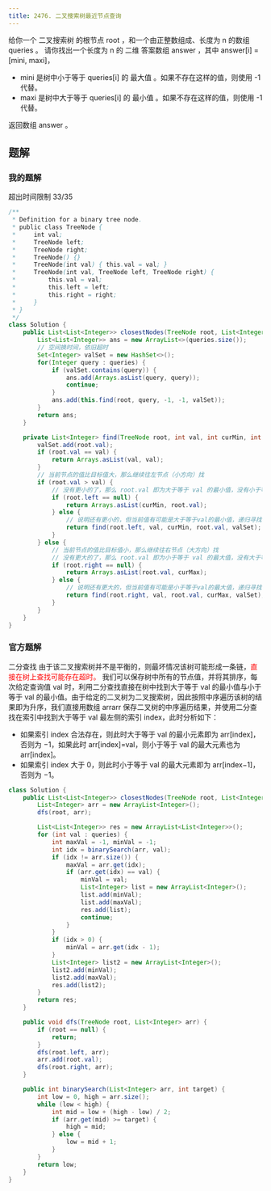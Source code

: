 ```yaml
---
title: 2476. 二叉搜索树最近节点查询
---
```


<AlgorithmQuestion title="二叉搜索树最近节点查询" level="2" 
url="https://leetcode.cn/problems/closest-nodes-queries-in-a-binary-search-tree/?envType=daily-question&envId=2024-02-24"
examples="[
{
'images': ['https://assets.leetcode.com/uploads/2022/09/28/bstreeedrawioo.png'],
'input': 'root = [6,2,13,1,4,9,15,null,null,null,null,null,null,14], queries = [2,5,16]',
'output': '[[2,2],[4,6],[15,-1]]',
'description': '按下面的描述找出并返回查询的答案：树中小于等于 2 的最大值是 2 ，且大于等于 2 的最小值也是 2 。所以第一个查询的答案是 [2,2] 。树中小于等于 5 的最大值是 4 ，且大于等于 5 的最小值是 6 。所以第二个查询的答案是 [4,6] 。树中小于等于 16 的最大值是 15 ，且大于等于 16 的最小值不存在。所以第三个查询的答案是 [15,-1] 。'
},
{
'images': ['https://assets.leetcode.com/uploads/2022/09/28/bstttreee.png'],
'input': 'root = [4,null,9], queries = [3]',
'output': '[[-1,4]]',
'description': '树中不存在小于等于 3 的最大值，且大于等于 3 的最小值是 4 。所以查询的答案是 [-1,4] 。'
}]">

<div>
给你一个 二叉搜索树 的根节点 root ，和一个由正整数组成、长度为 n 的数组 queries 。
请你找出一个长度为 n 的 二维 答案数组 answer ，其中 answer[i] = [mini, maxi]，
<ul>
<li>mini 是树中小于等于 queries[i] 的 最大值 。如果不存在这样的值，则使用 -1 代替。</li>
<li>maxi 是树中大于等于 queries[i] 的 最小值 。如果不存在这样的值，则使用 -1 代替。</li>
</ul>
返回数组 answer 。
</div>
<template #tips>
<ul>
<li>树中节点的数目在范围 [2, 10^5] 内</li>
<li>1 <= Node.val <= 10^6</li>
<li>n == queries.length</li>
<li>1 <= n <= 10^5</li>
<li>1 <= queries[i] <= 10^6</li>
</ul>
</template>
</AlgorithmQuestion>

## 题解

### 我的题解
超出时间限制 33/35

```java
/**
 * Definition for a binary tree node.
 * public class TreeNode {
 *     int val;
 *     TreeNode left;
 *     TreeNode right;
 *     TreeNode() {}
 *     TreeNode(int val) { this.val = val; }
 *     TreeNode(int val, TreeNode left, TreeNode right) {
 *         this.val = val;
 *         this.left = left;
 *         this.right = right;
 *     }
 * }
 */
class Solution {
    public List<List<Integer>> closestNodes(TreeNode root, List<Integer> queries) {
        List<List<Integer>> ans = new ArrayList<>(queries.size());
        // 空间换时间，依旧超时
        Set<Integer> valSet = new HashSet<>();
        for(Integer query : queries) {
            if (valSet.contains(query)) {
                ans.add(Arrays.asList(query, query));
                continue;
            }
            ans.add(this.find(root, query, -1, -1, valSet));
        }
        return ans;
    }

    private List<Integer> find(TreeNode root, int val, int curMin, int curMax, Set<Integer> valSet) {
        valSet.add(root.val);
        if (root.val == val) {
            return Arrays.asList(val, val);
        }
        // 当前节点的值比目标值大，那么继续往左节点（小方向）找
        if (root.val > val) {
            // 没有更小的了，那么 root.val 即为大于等于 val 的最小值，没有小于等于 val 的最大值
            if (root.left == null) {
                return Arrays.asList(curMin, root.val);
            } else {
                // 说明还有更小的，但当前值有可能是大于等于val的最小值，递归寻找
                return find(root.left, val, curMin, root.val, valSet);
            }
        } else {
            // 当前节点的值比目标值小，那么继续往右节点（大方向）找
            // 没有更大的了，那么 root.val 即为小于等于 val 的最大值，没有大于等于 val 的最大值
            if (root.right == null) {
                return Arrays.asList(root.val, curMax);
            } else {
                // 说明还有更大的，但当前值有可能是小于等于val的最大值，递归寻找
                return find(root.right, val, root.val, curMax, valSet);
            }
        }
    }
}
```

### 官方题解
二分查找
由于该二叉搜索树并不是平衡的，则最坏情况该树可能形成一条链，<span style="color:red">直接在树上查找可能存在超时。</span>
我们可以保存树中所有的节点值，并将其排序，每次给定查询值 val 时，利用二分查找直接在树中找到大于等于 val 的最小值与小于等于 val 的最小值。由于给定的二叉树为二叉搜索树，因此按照中序遍历该树的结果即为升序，我们直接用数组 arrarr 保存二叉树的中序遍历结果，并使用二分查找在索引中找到大于等于 val 最左侧的索引 index，此时分析如下：
- 如果索引 index 合法存在，则此时大于等于 val 的最小元素即为 arr[index]，否则为 −1，如果此时 arr[index]=val，则小于等于 val 的最大元素也为 arr[index]。
- 如果索引 index 大于 0，则此时小于等于 val 的最大元素即为 arr[index−1]，否则为 −1。

```java
class Solution {
    public List<List<Integer>> closestNodes(TreeNode root, List<Integer> queries) {
        List<Integer> arr = new ArrayList<Integer>();
        dfs(root, arr);

        List<List<Integer>> res = new ArrayList<List<Integer>>();
        for (int val : queries) {
            int maxVal = -1, minVal = -1;
            int idx = binarySearch(arr, val);
            if (idx != arr.size()) {
                maxVal = arr.get(idx);
                if (arr.get(idx) == val) {
                    minVal = val;
                    List<Integer> list = new ArrayList<Integer>();
                    list.add(minVal);
                    list.add(maxVal);
                    res.add(list);
                    continue;
                }
            }
            if (idx > 0) {
                minVal = arr.get(idx - 1);
            }
            List<Integer> list2 = new ArrayList<Integer>();
            list2.add(minVal);
            list2.add(maxVal);
            res.add(list2);
        }
        return res;
    }

    public void dfs(TreeNode root, List<Integer> arr) {
        if (root == null) {
            return;
        }    
        dfs(root.left, arr);
        arr.add(root.val);
        dfs(root.right, arr);
    }

    public int binarySearch(List<Integer> arr, int target) {
        int low = 0, high = arr.size();
        while (low < high) {
            int mid = low + (high - low) / 2;
            if (arr.get(mid) >= target) {
                high = mid;
            } else {
                low = mid + 1;
            }
        }
        return low;
    }
}
```
